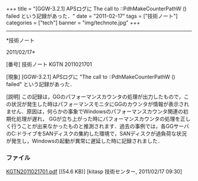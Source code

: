 +++
title = "[GGW-3.2.1] APSログに The call to ::PdhMakeCounterPathW () failed という記録があった．"
date = "2011-02-17"
tags = ["技術ノート"]
categories = ["tech"]
banner = "img/technote.jpg"
+++

-----------------------------------------------------------------------------------------------------------------------------

*技術ノート

2011/02/17*


[番号]
技術ノート KGTN 2011021701

[現象]
[GGW-3.2.1] APSログに "The call to ::PdhMakeCounterPathW () failed"
という記録があった．

[説明]
この記録は，GGのパフォーマンスカウンタの処理が出力したもので，この状況が発生した時はパフォーマンスモニタにGGのカウンタが情報が表示されません．原因は，何らかの事象でWindowsのパフォーマンスカウンタ関連の初期化処理が遅れ，
GGが立ち上がった時にパフォーマンスカウンタの処理を正しく行うことが出来なかったものと推測されます．過去の事例では，各GGサーバのC:ドライブをSANディスクの集約した環境で，SANディスクが過負荷な状況が発生し，Windowsの起動が異常に遅延した時に記録されました．


### ファイル

 
 


[KGTN2011021701.pdf](http://techreport.kitasp.net/attachments/download/486/KGTN2011021701.pdf)
 [(54.6 KB)] [kitasp 技術センター, 2011/02/17
09:30]


 


 


